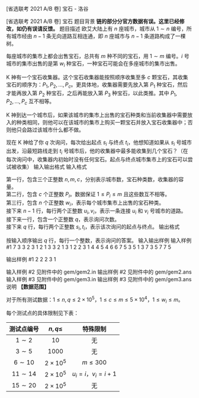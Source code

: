 



[省选联考 2021 A/B 卷]  宝石 - 洛谷














[省选联考 2021 A/B 卷]  宝石
题目背景
**链的部分分官方数据有误。这里已经修改，如仍有误请反馈。**
题目描述
欧艾大陆上有 $n$ 座城市，城市从 $1 \sim n$ 编号，所有城市经由 $n - 1$ 条无向道路互相连通，即 $n$ 座城市与 $n - 1$ 条道路构成了一棵树。

每座城市的集市上都会出售宝石，总共有 $m$ 种不同的宝石，用 $1 \sim m$ 编号。$i$ 号城市的集市出售的是第 $w_i$ 种宝石，一种宝石可能会在多座城市的集市出售。

K 神有一个宝石收集器。这个宝石收集器能按照顺序收集至多 $c$ 颗宝石，其收集宝石的顺序为：$P_1, P_2, \ldots , P_c$。更具体地，收集器需要先放入第 $P_1$ 种宝石，然后才能再放入第 $P_2$ 种宝石，之后再能放入第 $P_3$ 种宝石，以此类推。其中 $P_1, P_2, \ldots , P_c$ 互不相等。

K 神到达一个城市后，如果该城市的集市上出售的宝石种类和当前收集器中需要放入的种类相同，则他可以在该城市的集市上购买一颗宝石并放入宝石收集器中；否则他只会路过该城市什么都不做。

现在 K 神给了你 $q$ 次询问，每次给出起点 $s_i$ 与终点 $t_i$，他想知道如果从 $s_i$ 号城市出发，沿最短路线走到 $t_i$ 号城市后，他的收集器中最多能收集到几个宝石？（在每次询问中，收集器内初始时没有任何宝石。起点与终点城市集市上的宝石可以尝试被收集）
输入输出格式
输入格式

第一行，包含三个正整数 $n, m, c$，分别表示城市数，宝石种类数，收集器的容量。  
第二行，包含 $c$ 个正整数 $P_i$。数据保证 $1 \le P_i \le m$ 且这些数互不相等。  
第三行，包含 $n$ 个正整数 $w_i$，表示每个城市集市上出售的宝石种类。  
接下来 $n - 1$ 行，每行两个正整数 $u_i, v_i$，表示一条连接 $u_i$ 和 $v_i$ 号城市的道路。  
接下来一行，包含一个正整数 $q$，表示询问次数。  
接下来 $q$ 行，每行两个正整数 $s_i, t_i$，表示该次询问的起点与终点。
输出格式

按输入顺序输出 $q$ 行，每行一个整数，表示询问的答案。
输入输出样例
输入样例 #1
7 3 3
2 3 1
2 1 3 3 2 1 3
1 2
2 3
1 4
4 5
4 6
6 7
5
3 5
1 3
7 3
5 7
7 5

输出样例 #1
2
2
2
3
1

输入样例 #2
见附件中的 gem/gem2.in
输出样例 #2
见附件中的 gem/gem2.ans
输入样例 #3
见附件中的 gem/gem3.in
输出样例 #3
见附件中的 gem/gem3.ans
说明
**【数据范围】**

对于所有测试数据：$1 \le n, q \le 2 \times {10}^5$，$1 \le c \le m \le 5 \times {10}^4$，$1 \le w_i \le m$。

每个测试点的具体限制见下表：

| 测试点编号 | $n, q \le$ | 特殊限制 |
|:-:|:-:|:-:|
| $1 \sim 2$ | $10$ | 无 |
| $3 \sim 5$ | $1000$ | 无 |
| $6 \sim 10$ | $2 \times {10}^5$ | $m \le 300$ |
| $11 \sim 14$ | $2 \times {10}^5$ | $u_i = i$，$v_i = i + 1$ |
| $15 \sim 20$ | $2 \times {10}^5$ | 无 |






